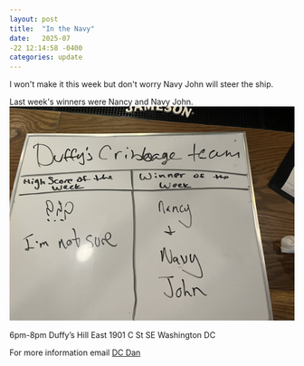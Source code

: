 ```yaml
---
layout: post
title:  "In the Navy"
date:   2025-07
-22 12:14:58 -0400
categories: update
---
```


I won't make it this week but don't worry Navy John will steer the ship.

Last week's winners were Nancy and Navy John.
![Nancy and John won](/images/in-the-navy.png)

6pm-8pm
Duffy’s Hill East
1901 C St SE
Washington DC


For more information email [DC Dan](dan@dcdan.com)
